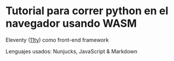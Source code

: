 # Tutorial para correr python en el navegador usando WASM

Eleventy ([11ty](https://www.11ty.dev/)) como front-end framework

Lenguajes usados: Nunjucks, JavaScript & Markdown
